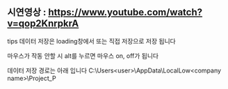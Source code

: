 시연영상 : https://www.youtube.com/watch?v=qop2KnrpkrA
---

tips
데이터 저장은 loading창에서 또는 직접 저장으로 저장 됩니다

마우스가 작동 안할 시
alt를 누르면 마우스 on, off가 됩니다

데이터 저장 경로는 아래 입니다
C:\Users\<user>\AppData\LocalLow\<company name>\Project_P
